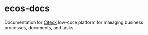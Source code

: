 # ecos-docs
Documentation for [Citeck](https://www.citeck.ru/) low-code platform for managing business processes, documents, and tasks.

